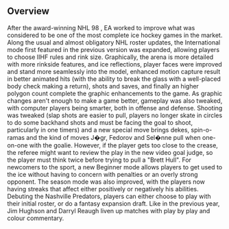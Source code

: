 ## Overview

After the award-winning NHL 98 , EA worked to improve what was considered to be one of the most complete ice hockey games in the market. Along the usual and almost obligatory NHL roster updates, the International mode first featured in the previous version was expanded, allowing players to choose IIHF rules and rink size. Graphically, the arena is more detailed with more rinkside features, and ice reflections, player faces were improved and stand more seamlessly into the model, enhanced motion capture result in better animated hits (with the ability to break the glass with a well-placed body check making a return), shots and saves, and finally an higher polygon count complete the graphic enhancements to the game. As graphic changes aren't enough to make a game better, gameplay was also tweaked, with computer players being smarter, both in offense and defense. Shooting was tweaked (slap shots are easier to pull, players no longer skate in circles to do some backhand shots and must be facing the goal to shoot, particularly in one timers) and a new special move brings dekes, spin-o-ramas and the kind of moves J�gr, Fedorov and Sel�nne pull when one-on-one with the goalie. However, if the player gets too close to the crease, the referee might want to review the play in the new video goal judge, so the player must think twice before trying to pull a "Brett Hull". For newcomers to the sport, a new Beginner mode allows players to get used to the ice without having to concern with penalties or an overly strong opponent. The season mode was also improved, with the players now having streaks that affect either positively or negatively his abilities. Debuting the Nashville Predators, players can either choose to play with their initial roster, or do a fantasy expansion draft. Like in the previous year, Jim Hughson and Darryl Reaugh liven up matches with play by play and colour commentary.